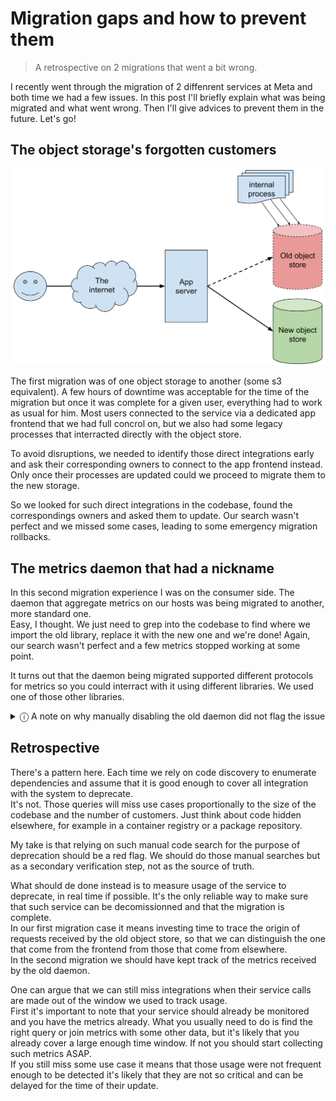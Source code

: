 # Migration gaps and how to prevent them

> A retrospective on 2 migrations that went a bit wrong.

I recently went through the migration of 2 diffenrent services at Meta and both time we had a few issues. In this post I'll briefly explain what was being migrated and what went wrong. Then I'll give advices to prevent them in the future. Let's go!

## The object storage's forgotten customers

![Migration diagram](/media/obj-store-migration.svg "Object store migration diagram")  

The first migration was of one object storage to another (some s3 equivalent).
A few hours of downtime was acceptable for the time of the migration but once it was complete for a given user, everything had to work as usual for him.
Most users connected to the service via a dedicated app frontend that we had full concrol on, but we also had some legacy processes that interracted directly with the object store.  

To avoid disruptions, we needed to identify those direct integrations early and ask their corresponding owners to connect to the app frontend instead. Only once their processes are updated could we proceed to migrate them to the new storage.  

So we looked for such direct integrations in the codebase, found the correspondings owners and asked them to update.
Our search wasn't perfect and we missed some cases, leading to some emergency migration rollbacks.

## The metrics daemon that had a nickname

In this second migration experience I was on the consumer side.
The daemon that aggregate metrics on our hosts was being migrated to another, more standard one.  
Easy, I thought. We just need to grep into the codebase to find where we import the old library, replace it with the new one and we're done!
Again, our search wasn't perfect and a few metrics stopped working at some point.  

It turns out that the daemon being migrated supported different protocols for metrics so you could interract with it using different libraries. We used one of those other libraries.

<details>
  <summary>ⓘ A note on why manually disabling the old daemon did not flag the issue</summary>
  The nasty part is that we only discovered it later after manually checking our dashboard because our alerting was based on values reaching some threshold but when the value is missing entirely, it did not evaluate at all! A classic.
  So, relying on the good configuration of alerting or checking dashboards manually is not a good solution. It's something you should definitely do as a verification step but the more metrics you have, the more likely you are to miss some.
</details>


## Retrospective

There's a pattern here. Each time we rely on code discovery to enumerate dependencies and assume that it is good enough to cover all integration with the system to deprecate.  
It's not. Those queries will miss use cases proportionally to the size of the codebase and the number of customers. Just think about code hidden elsewhere, for example in a container registry or a package repository.  

My take is that relying on such manual code search for the purpose of deprecation should be a red flag.
We should do those manual searches but as a secondary verification step, not as the source of truth.  

What should de done instead is to measure usage of the service to deprecate, in real time if possible.
It's the only reliable way to make sure that such service can be decomissionned and that the migration is complete.  
In our first migration case it means investing time to trace the origin of requests received by the old object store, so that we can distinguish the one that come from the frontend from those that come from elsewhere.  
In the second migration we should have kept track of the metrics received by the old daemon.  

One can argue that we can still miss integrations when their service calls are made out of the window we used to track usage.  
First it's important to note that your service should already be monitored and you have the metrics already. What you usually need to do is find the right query or join metrics with some other data, but it's likely that you already cover a large enough time window.
If not you should start collecting such metrics ASAP.  
If you still miss some use case it means that those usage were not frequent enough to be detected it's likely that they are not so critical and can be delayed for the time of their update.
